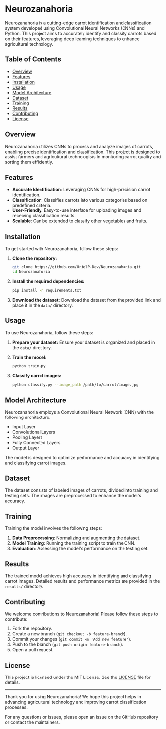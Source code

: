 # Neurozanahoria

Neurozanahoria is a cutting-edge carrot identification and classification system developed using Convolutional Neural Networks (CNNs) and Python. This project aims to accurately identify and classify carrots based on their features, leveraging deep learning techniques to enhance agricultural technology.

## Table of Contents
- [Overview](#overview)
- [Features](#features)
- [Installation](#installation)
- [Usage](#usage)
- [Model Architecture](#model-architecture)
- [Dataset](#dataset)
- [Training](#training)
- [Results](#results)
- [Contributing](#contributing)
- [License](#license)

## Overview
Neurozanahoria utilizes CNNs to process and analyze images of carrots, enabling precise identification and classification. This project is designed to assist farmers and agricultural technologists in monitoring carrot quality and sorting them efficiently.

## Features
- **Accurate Identification**: Leveraging CNNs for high-precision carrot identification.
- **Classification**: Classifies carrots into various categories based on predefined criteria.
- **User-Friendly**: Easy-to-use interface for uploading images and receiving classification results.
- **Scalable**: Can be extended to classify other vegetables and fruits.

## Installation
To get started with Neurozanahoria, follow these steps:

1. **Clone the repository:**
    ```bash
    git clone https://github.com/UrielP-Dev/Neurozanahoria.git
    cd Neurozanahoria
    ```

2. **Install the required dependencies:**
    ```bash
    pip install -r requirements.txt
    ```

3. **Download the dataset:**
   Download the dataset from the provided link and place it in the `data/` directory.

## Usage
To use Neurozanahoria, follow these steps:

1. **Prepare your dataset:**
    Ensure your dataset is organized and placed in the `data/` directory.

2. **Train the model:**
    ```bash
    python train.py
    ```

3. **Classify carrot images:**
    ```bash
    python classify.py --image_path /path/to/carrot/image.jpg
    ```

## Model Architecture
Neurozanahoria employs a Convolutional Neural Network (CNN) with the following architecture:

- Input Layer
- Convolutional Layers
- Pooling Layers
- Fully Connected Layers
- Output Layer

The model is designed to optimize performance and accuracy in identifying and classifying carrot images.

## Dataset
The dataset consists of labeled images of carrots, divided into training and testing sets. The images are preprocessed to enhance the model's accuracy.

## Training
Training the model involves the following steps:

1. **Data Preprocessing**: Normalizing and augmenting the dataset.
2. **Model Training**: Running the training script to train the CNN.
3. **Evaluation**: Assessing the model's performance on the testing set.

## Results
The trained model achieves high accuracy in identifying and classifying carrot images. Detailed results and performance metrics are provided in the `results/` directory.

## Contributing
We welcome contributions to Neurozanahoria! Please follow these steps to contribute:

1. Fork the repository.
2. Create a new branch (`git checkout -b feature-branch`).
3. Commit your changes (`git commit -m 'Add new feature'`).
4. Push to the branch (`git push origin feature-branch`).
5. Open a pull request.

## License
This project is licensed under the MIT License. See the [LICENSE](LICENSE) file for details.

---

Thank you for using Neurozanahoria! We hope this project helps in advancing agricultural technology and improving carrot classification processes.

For any questions or issues, please open an issue on the GitHub repository or contact the maintainers.
